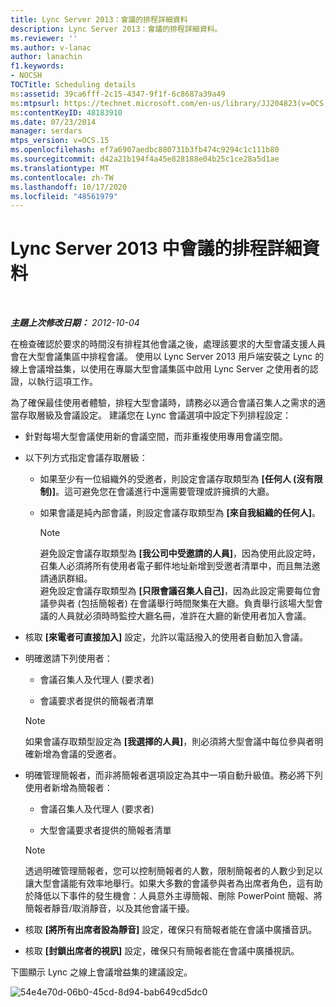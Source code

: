 ```yaml
---
title: Lync Server 2013：會議的排程詳細資料
description: Lync Server 2013：會議的排程詳細資料。
ms.reviewer: ''
ms.author: v-lanac
author: lanachin
f1.keywords:
- NOCSH
TOCTitle: Scheduling details
ms:assetid: 39ca6fff-2c15-4347-9f1f-6c8687a39a49
ms:mtpsurl: https://technet.microsoft.com/en-us/library/JJ204823(v=OCS.15)
ms:contentKeyID: 48183910
ms.date: 07/23/2014
manager: serdars
mtps_version: v=OCS.15
ms.openlocfilehash: ef7a6907aedbc880731b3fb474c9294c1c111b80
ms.sourcegitcommit: d42a21b194f4a45e828188e04b25c1ce28a5d1ae
ms.translationtype: MT
ms.contentlocale: zh-TW
ms.lasthandoff: 10/17/2020
ms.locfileid: "48561979"
---
```

# <a name="scheduling-details-for-meetings-in-lync-server-2013"></a>Lync Server 2013 中會議的排程詳細資料

<div data-xmlns="http://www.w3.org/1999/xhtml">

<div class="topic" data-xmlns="http://www.w3.org/1999/xhtml" data-msxsl="urn:schemas-microsoft-com:xslt" data-cs="https://msdn.microsoft.com/">

<div data-asp="https://msdn2.microsoft.com/asp">



</div>

<div id="mainSection">

<div id="mainBody">

<span> </span>

_**主題上次修改日期：** 2012-10-04_

在檢查確認於要求的時間沒有排程其他會議之後，處理該要求的大型會議支援人員會在大型會議集區中排程會議。 使用以 Lync Server 2013 用戶端安裝之 Lync 的線上會議增益集，以使用在專屬大型會議集區中啟用 Lync Server 之使用者的認證，以執行這項工作。

為了確保最佳使用者體驗，排程大型會議時，請務必以適合會議召集人之需求的適當存取層級及會議設定。 建議您在 Lync 會議選項中設定下列排程設定：

  - 針對每場大型會議使用新的會議空間，而非重複使用專用會議空間。

  - 以下列方式指定會議存取層級：
    
      - 如果至少有一位組織外的受邀者，則設定會議存取類型為 **[任何人 (沒有限制)]**。這可避免您在會議進行中還需要管理或許擁擠的大廳。
    
      - 如果會議是純內部會議，則設定會議存取類型為 **[來自我組織的任何人]**。
        
        <div>
        

        > [!NOTE]  
        > 避免設定會議存取類型為 <STRONG>[我公司中受邀請的人員]</STRONG>，因為使用此設定時，召集人必須將所有使用者電子郵件地址新增到受邀者清單中，而且無法邀請通訊群組。<BR>避免設定會議存取類型為 <STRONG>[只限會議召集人自己]</STRONG>，因為此設定需要每位會議參與者 (包括簡報者) 在會議舉行時間聚集在大廳。負責舉行該場大型會議的人員就必須時時監控大廳名冊，准許在大廳的新使用者加入會議。

        
        </div>

  - 核取 **[來電者可直接加入]** 設定，允許以電話撥入的使用者自動加入會議。

  - 明確邀請下列使用者：
    
      - 會議召集人及代理人 (要求者)
    
      - 會議要求者提供的簡報者清單
    
    <div>
    

    > [!NOTE]  
    > 如果會議存取類型設定為 <STRONG>[我選擇的人員]</STRONG>，則必須將大型會議中每位參與者明確新增為會議的受邀者。

    
    </div>

  - 明確管理簡報者，而非將簡報者選項設定為其中一項自動升級值。務必將下列使用者新增為簡報者：
    
      - 會議召集人及代理人 (要求者)
    
      - 大型會議要求者提供的簡報者清單
    
    <div>
    

    > [!NOTE]  
    > 透過明確管理簡報者，您可以控制簡報者的人數，限制簡報者的人數少到足以讓大型會議能有效率地舉行。如果大多數的會議參與者為出席者角色，這有助於降低以下事件的發生機會：人員意外主導簡報、刪除 PowerPoint 簡報、將簡報者靜音/取消靜音，以及其他會議干擾。

    
    </div>

  - 核取 **[將所有出席者設為靜音]** 設定，確保只有簡報者能在會議中廣播音訊。

  - 核取 **[封鎖出席者的視訊]** 設定，確保只有簡報者能在會議中廣播視訊。

下圖顯示 Lync 之線上會議增益集的建議設定。

![54e4e70d-06b0-45cd-8d94-bab649cd5dc0](images/JJ204823.54e4e70d-06b0-45cd-8d94-bab649cd5dc0(OCS.15).jpg "54e4e70d-06b0-45cd-8d94-bab649cd5dc0")

</div>

<span> </span>

</div>

</div>

</div>

